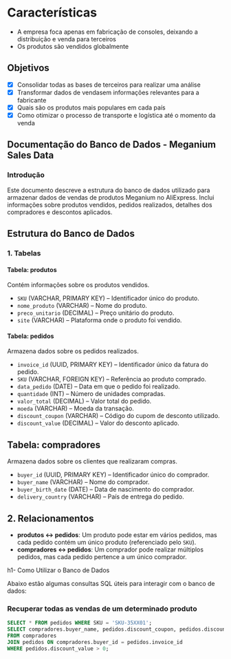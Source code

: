 # Características

- A empresa foca apenas em fabricação de consoles, deixando a distribuição e venda para terceiros
- Os produtos são vendidos globalmente

## Objetivos

- [x] Consolidar todas as bases de terceiros para realizar uma análise
- [x] Transformar dados de vendasem informações relevantes para a fabricante
- [x] Quais são os produtos mais populares em cada país
- [x] Como otimizar o processo de transporte e logística até o momento da venda

## Documentação do Banco de Dados - Meganium Sales Data

### Introdução

Este documento descreve a estrutura do banco de dados utilizado para armazenar dados de vendas de produtos Meganium no AliExpress. Inclui informações sobre produtos vendidos, pedidos realizados, detalhes dos compradores e descontos aplicados.

## Estrutura do Banco de Dados

### 1. Tabelas

#### **Tabela: produtos**

Contém informações sobre os produtos vendidos.

- `SKU` (VARCHAR, PRIMARY KEY) – Identificador único do produto.
- `nome_produto` (VARCHAR) – Nome do produto.
- `preco_unitario` (DECIMAL) – Preço unitário do produto.
- `site` (VARCHAR) – Plataforma onde o produto foi vendido.

#### **Tabela: pedidos**

Armazena dados sobre os pedidos realizados.

- `invoice_id` (UUID, PRIMARY KEY) – Identificador único da fatura do pedido.
- `SKU` (VARCHAR, FOREIGN KEY) – Referência ao produto comprado.
- `data_pedido` (DATE) – Data em que o pedido foi realizado.
- `quantidade` (INT) – Número de unidades compradas.
- `valor_total` (DECIMAL) – Valor total do pedido.
- `moeda` (VARCHAR) – Moeda da transação.
- `discount_coupon` (VARCHAR) – Código do cupom de desconto utilizado.
- `discount_value` (DECIMAL) – Valor do desconto aplicado.

## **Tabela: compradores**

Armazena dados sobre os clientes que realizaram compras.

- `buyer_id` (UUID, PRIMARY KEY) – Identificador único do comprador.
- `buyer_name` (VARCHAR) – Nome do comprador.
- `buyer_birth_date` (DATE) – Data de nascimento do comprador.
- `delivery_country` (VARCHAR) – País de entrega do pedido.

## 2. Relacionamentos

- **produtos ↔ pedidos**: Um produto pode estar em vários pedidos, mas cada pedido contém um único produto (referenciado pelo `SKU`).
- **compradores ↔ pedidos**: Um comprador pode realizar múltiplos pedidos, mas cada pedido pertence a um único comprador.

h1- Como Utilizar o Banco de Dados

Abaixo estão algumas consultas SQL úteis para interagir com o banco de dados:

### Recuperar todas as vendas de um determinado produto

```sql
SELECT * FROM pedidos WHERE SKU = 'SKU-35XX01';
SELECT compradores.buyer_name, pedidos.discount_coupon, pedidos.discount_value 
FROM compradores
JOIN pedidos ON compradores.buyer_id = pedidos.invoice_id
WHERE pedidos.discount_value > 0;
